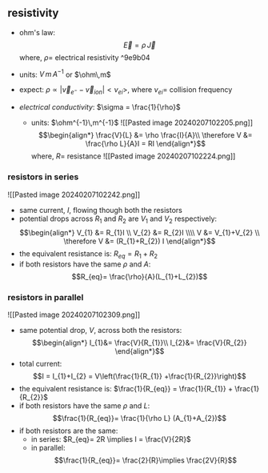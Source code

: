 ## resistivity
- ohm's law: $$\vec E = \rho\,\vec J$$
	where, $\rho=$ electrical resistivity ^9e9b04
- units: $V\,m\,A^{-1}$ or $\ohm\,m$
- expect: $\rho \propto |\vec v_{e^{-}}-\vec v_{ion}| <\nu_{ei}>$, where $\nu_{ei}=$ collision frequency

- *electrical conductivity*: $\sigma = \frac{1}{\rho}$
	- units: $\ohm^{-1}\,m^{-1}$
![[Pasted image 20240207102205.png]]
$$\begin{align*}
	\frac{V}{L} &= \rho \frac{I}{A}\\
	\therefore V &= \frac{\rho L}{A}I = RI
\end{align*}$$
	where, $R=$ resistance
![[Pasted image 20240207102224.png]]
### resistors in series
![[Pasted image 20240207102242.png]]
- same current, $I$, flowing though both the resistors
- potential drops across $R_{1}$ and $R_{2}$ are $V_{1}$ and $V_{2}$ respectively: $$\begin{align*}
	V_{1} &= R_{1}I \\
	V_{2} &= R_{2}I \\\\
	V &= V_{1}+V_{2} \\
	\therefore V &= (R_{1}+R_{2}) I
\end{align*}$$
- the equivalent resistance is: $R_{eq} = R_{1}+ R_{2}$
- if both resistors have the same $\rho$ and $A:$ $$R_{eq}= \frac{\rho}{A}(L_{1}+L_{2})$$
### resistors in parallel

![[Pasted image 20240207102309.png]]
- same potential drop, $V$, across both the resistors: $$\begin{align*}
		I_{1}&= \frac{V}{R_{1}}\\
		I_{2}&= \frac{V}{R_{2}}
	\end{align*}$$
- total current: $$I = I_{1}+I_{2} = V\left(\frac{1}{R_{1}} +\frac{1}{R_{2}}\right)$$
- the equivalent resistance is: $\frac{1}{R_{eq}} = \frac{1}{R_{1}} + \frac{1}{R_{2}}$
- if both resistors have the same $\rho$ and $L:$ $$\frac{1}{R_{eq}}= \frac{1}{\rho L} (A_{1}+A_{2})$$
- if both resistors are the same:
	- in series: $R_{eq}= 2R \implies I = \frac{V}{2R}$
	- in parallel: $$\frac{1}{R_{eq}}= \frac{2}{R}\implies \frac{2V}{R}$$
